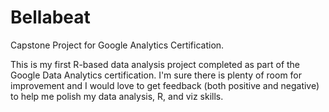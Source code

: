 # Bellabeat
Capstone Project for Google Analytics Certification.  
  
  This is my first R-based data analysis project completed as part of the Google Data Analytics certification. I'm sure there is plenty of room for improvement and I would love 
  to get feedback (both positive and negative) to help me polish my data analysis, R, and viz skills.
